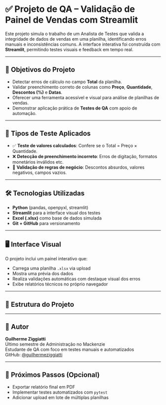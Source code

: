 # ✅ Projeto de QA – Validação de Painel de Vendas com Streamlit

Este projeto simula o trabalho de um Analista de Testes que valida a integridade de dados de vendas em uma planilha, identificando erros manuais e inconsistências comuns. A interface interativa foi construída com **Streamlit**, permitindo testes visuais e feedback em tempo real.

---

## 🎯 Objetivos do Projeto

- Detectar erros de cálculo no campo **Total** da planilha.
- Validar preenchimento correto de colunas como **Preço**, **Quantidade**, **Descontos (%)** e **Datas**.
- Oferecer uma ferramenta acessível e visual para análise de planilhas de vendas.
- Demonstrar aplicação prática de **Testes de QA** com apoio de automação.

---

## 🧪 Tipos de Teste Aplicados

- ✅ **Teste de valores calculados**: Confere se o Total = Preço × Quantidade.
- ❌ **Detecção de preenchimento incorreto**: Erros de digitação, formatos monetários inválidos etc.
- 🧠 **Validação de regras de negócio**: Descontos absurdos, valores negativos, campos vazios.

---

## 🛠️ Tecnologias Utilizadas

- **Python** (pandas, openpyxl, streamlit)
- **Streamlit** para a interface visual dos testes
- **Excel (.xlsx)** como base de dados simulada
- **Git + GitHub** para versionamento

---

## 🖥️ Interface Visual

O projeto inclui um painel interativo que:

- Carrega uma planilha `.xlsx` via upload
- Mostra uma prévia dos dados
- Realiza validações automáticas com destaque visual dos erros
- Exibe relatórios técnicos no próprio navegador

---

## 📁 Estrutura do Projeto


---

## 👤 Autor

**Guilherme Ziggiatti**  
Último semestre de Administração no Mackenzie  
Estudante de QA com foco em testes manuais e automatizados  
GitHub: [@guilhermeziggiatti](https://github.com/guilhermeziggiatti)

---

## 🚀 Próximos Passos (Opcional)

- Exportar relatório final em PDF
- Implementar testes automatizados com `pytest`
- Adicionar upload em lote de múltiplas planilhas

